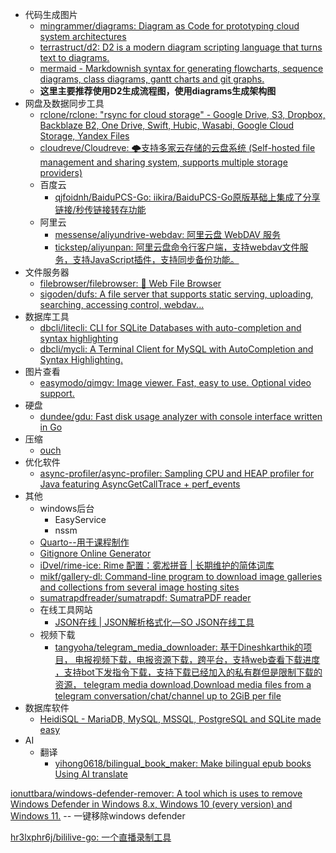 - 代码生成图片
	- [mingrammer/diagrams: Diagram as Code for prototyping cloud system architectures](https://github.com/mingrammer/diagrams)
	- [terrastruct/d2: D2 is a modern diagram scripting language that turns text to diagrams.](https://github.com/terrastruct/d2)
	- [mermaid - Markdownish syntax for generating flowcharts, sequence diagrams, class diagrams, gantt charts and git graphs.](https://mermaid-js.github.io/mermaid/#/)
	- **这里主要推荐使用D2生成流程图，使用diagrams生成架构图**
- 网盘及数据同步工具
	- [rclone/rclone: "rsync for cloud storage" - Google Drive, S3, Dropbox, Backblaze B2, One Drive, Swift, Hubic, Wasabi, Google Cloud Storage, Yandex Files](https://github.com/rclone/rclone)
	- [cloudreve/Cloudreve: 🌩支持多家云存储的云盘系统 (Self-hosted file management and sharing system, supports multiple storage providers)](https://github.com/cloudreve/Cloudreve)
	- 百度云
		- [qjfoidnh/BaiduPCS-Go: iikira/BaiduPCS-Go原版基础上集成了分享链接/秒传链接转存功能](https://github.com/qjfoidnh/BaiduPCS-Go#%E6%89%8B%E5%8A%A8%E7%A7%92%E4%BC%A0%E6%96%87%E4%BB%B6)
	- 阿里云
		- [messense/aliyundrive-webdav: 阿里云盘 WebDAV 服务](https://github.com/messense/aliyundrive-webdav)
		- [tickstep/aliyunpan: 阿里云盘命令行客户端，支持webdav文件服务，支持JavaScript插件，支持同步备份功能。](https://github.com/tickstep/aliyunpan)
- 文件服务器
	- [filebrowser/filebrowser: 📂 Web File Browser](https://github.com/filebrowser/filebrowser)
	- [sigoden/dufs: A file server that supports static serving, uploading, searching, accessing control, webdav...](https://github.com/sigoden/dufs)
- 数据库工具
	- [dbcli/litecli: CLI for SQLite Databases with auto-completion and syntax highlighting](https://github.com/dbcli/litecli)
	- [dbcli/mycli: A Terminal Client for MySQL with AutoCompletion and Syntax Highlighting.](https://github.com/dbcli/mycli)
- 图片查看
	- [easymodo/qimgv: Image viewer. Fast, easy to use. Optional video support.](https://github.com/easymodo/qimgv)
- 硬盘
	- [dundee/gdu: Fast disk usage analyzer with console interface written in Go](https://github.com/dundee/gdu)
- 压缩
	- [ouch](https://github.com/ouch-org/ouch)
- 优化软件
	- [async-profiler/async-profiler: Sampling CPU and HEAP profiler for Java featuring AsyncGetCallTrace + perf_events](https://github.com/async-profiler/async-profiler)
- 其他
	- windows后台
		- EasyService
		- nssm
	- [Quarto--用于课程制作](https://quarto.org/)
	- [Gitignore Online Generator](https://gitignore.itranswarp.com/)
	- [iDvel/rime-ice: Rime 配置：雾凇拼音 | 长期维护的简体词库](https://github.com/iDvel/rime-ice)
	- [mikf/gallery-dl: Command-line program to download image galleries and collections from several image hosting sites](https://github.com/mikf/gallery-dl)
	- [sumatrapdfreader/sumatrapdf: SumatraPDF reader](https://github.com/sumatrapdfreader/sumatrapdf)
	- 在线工具网站
		- [JSON在线 | JSON解析格式化—SO JSON在线工具](https://www.sojson.com/)
	- 视频下载
		- [tangyoha/telegram_media_downloader: 基于Dineshkarthik的项目， 电报视频下载，电报资源下载，跨平台，支持web查看下载进度 ，支持bot下发指令下载，支持下载已经加入的私有群但是限制下载的资源， telegram media download,Download media files from a telegram conversation/chat/channel up to 2GiB per file](https://github.com/tangyoha/telegram_media_downloader)
- 数据库软件
	- [HeidiSQL - MariaDB, MySQL, MSSQL, PostgreSQL and SQLite made easy](https://www.heidisql.com/)
- AI
	- 翻译
		- [yihong0618/bilingual_book_maker: Make bilingual epub books Using AI translate](https://github.com/yihong0618/bilingual_book_maker/tree/main)

[ionuttbara/windows-defender-remover: A tool which is uses to remove Windows Defender in Windows 8.x, Windows 10 (every version) and Windows 11.](https://github.com/ionuttbara/windows-defender-remover) -- 一键移除windows defender

[hr3lxphr6j/bililive-go: 一个直播录制工具](https://github.com/hr3lxphr6j/bililive-go)